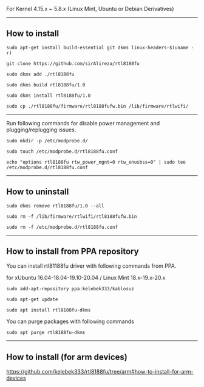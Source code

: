 For Kernel 4.15.x ~ 5.8.x (Linux Mint, Ubuntu or Debian Derivatives)

------------------

## How to install

`sudo apt-get install build-essential git dkms linux-headers-$(uname -r)`

`git clone https://github.com/sirAlireza/rtl8188fu`

`sudo dkms add ./rtl8188fu`

`sudo dkms build rtl8188fu/1.0`

`sudo dkms install rtl8188fu/1.0`

`sudo cp ./rtl8188fu/firmware/rtl8188fufw.bin /lib/firmware/rtlwifi/`

------------------

Run following commands for disable power management and plugging/replugging issues.

`sudo mkdir -p /etc/modprobe.d/`

`sudo touch /etc/modprobe.d/rtl8188fu.conf`

`echo "options rtl8188fu rtw_power_mgnt=0 rtw_enusbss=0" | sudo tee /etc/modprobe.d/rtl8188fu.conf`

------------------

## How to uninstall

`sudo dkms remove rtl8188fu/1.0 --all`

`sudo rm -f /lib/firmware/rtlwifi/rtl8188fufw.bin`

`sudo rm -f /etc/modprobe.d/rtl8188fu.conf`


------------------

## How to install from PPA repository

You can install rtl81188fu driver with following commands from PPA.

for xUbuntu 16.04-18.04-19.10-20.04 / Linux Mint 18.x-19.x-20.x

`sudo add-apt-repository ppa:kelebek333/kablosuz`

`sudo apt-get update`

`sudo apt install rtl8188fu-dkms`


You can purge packages with following commands

`sudo apt purge rtl8188fu-dkms`

------------------

## How to install (for arm devices)

https://github.com/kelebek333/rtl8188fu/tree/arm#how-to-install-for-arm-devices

